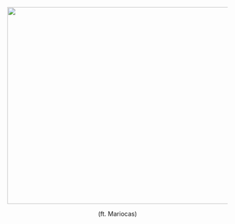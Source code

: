 <p align="middle">
  <img src="https://i1.wp.com/www.windowslatest.com/wp-content/uploads/2016/05/Skype.jpg?fit=1366%2C768&ssl=1" width=1400 height=450>
</p>
<p align="middle">
  (ft. Mariocas)
</p>
